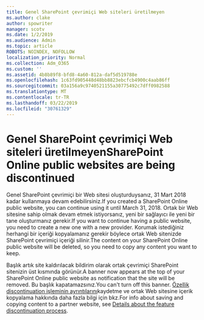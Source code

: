 ```yaml
---
title: Genel SharePoint çevrimiçi Web siteleri üretilmeyen
ms.author: clake
author: spowriter
manager: scotv
ms.date: 1/2/2019
ms.audience: Admin
ms.topic: article
ROBOTS: NOINDEX, NOFOLLOW
localization_priority: Normal
ms.collection: Adm_O365
ms.custom: ''
ms.assetid: 4b8b89f8-bfd8-4a60-812a-daf5d519788e
ms.openlocfilehash: 1c63fd905448d48bb8823ebcfcb4900c4aab86ff
ms.sourcegitcommit: 03a156a9c9740521155a30775492c7dff0982588
ms.translationtype: MT
ms.contentlocale: tr-TR
ms.lasthandoff: 03/22/2019
ms.locfileid: "30761329"
---
```

# <a name="sharepoint-online-public-websites-are-being-discontinued"></a><span data-ttu-id="d4d55-102">Genel SharePoint çevrimiçi Web siteleri üretilmeyen</span><span class="sxs-lookup"><span data-stu-id="d4d55-102">SharePoint Online public websites are being discontinued</span></span>

<span data-ttu-id="d4d55-103">Genel SharePoint çevrimiçi bir Web sitesi oluşturduysanız, 31 Mart 2018 kadar kullanmaya devam edebilirsiniz.</span><span class="sxs-lookup"><span data-stu-id="d4d55-103">If you created a SharePoint Online public website, you can continue using it until March 31, 2018.</span></span> <span data-ttu-id="d4d55-104">Ortak bir Web sitesine sahip olmak devam etmek istiyorsanız, yeni bir sağlayıcı ile yeni bir tane oluşturmanız gerekir.</span><span class="sxs-lookup"><span data-stu-id="d4d55-104">If you want to continue having a public website, you need to create a new one with a new provider.</span></span> <span data-ttu-id="d4d55-105">Korumak istediğiniz herhangi bir içeriği kopyalamanız gerekir böylece ortak Web sitenizde SharePoint çevrimiçi içeriği silinir.</span><span class="sxs-lookup"><span data-stu-id="d4d55-105">The content on your SharePoint Online public website will be deleted, so you need to copy any content you want to keep.</span></span>
  
<span data-ttu-id="d4d55-106">Başlık artık site kaldırılacak bildirim olarak ortak çevrimiçi SharePoint sitenizin üst kısmında görünür.</span><span class="sxs-lookup"><span data-stu-id="d4d55-106">A banner now appears at the top of your SharePoint Online public website as notification that the site will be removed.</span></span> <span data-ttu-id="d4d55-107">Bu başlık kapatamazsınız.</span><span class="sxs-lookup"><span data-stu-id="d4d55-107">You can't turn off this banner.</span></span> <span data-ttu-id="d4d55-108">[Özellik discontinuation işleminin ayrıntılarını](https://go.microsoft.com/fwlink/?linkid=866980)kaydetme ve ortak Web sitesine içerik kopyalama hakkında daha fazla bilgi için bkz.</span><span class="sxs-lookup"><span data-stu-id="d4d55-108">For info about saving and copying content to a partner website, see [Details about the feature discontinuation process](https://go.microsoft.com/fwlink/?linkid=866980).</span></span> 
  

